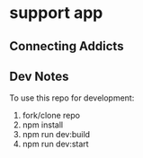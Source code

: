 # support app

## Connecting Addicts

## Dev Notes
To use this repo for development:
1. fork/clone repo
2. npm install
3. npm run dev:build
4. npm run dev:start
